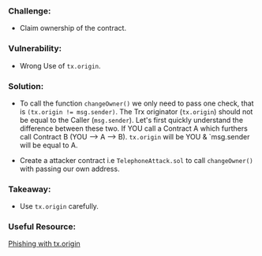 ### Challenge:
- Claim ownership of the contract.

### Vulnerability:
- Wrong Use of `tx.origin`.

### Solution:
- To call the function `changeOwner()` we only need to pass one check, that is `(tx.origin != msg.sender)`.
The Trx originator (`tx.origin`) should not be equal to the Caller (`msg.sender`).
Let's first quickly understand the difference between these two.
If YOU call a Contract A which furthers call Contract B (YOU --> A --> B). `tx.origin` will be YOU & `msg.sender will be equal to A.

- Create a attacker contract i.e `TelephoneAttack.sol` to call `changeOwner()` with passing our own address.

### Takeaway:
- Use `tx.origin` carefully.

### Useful Resource:
[Phishing with tx.origin](https://youtu.be/mk4wDlVB4ro)